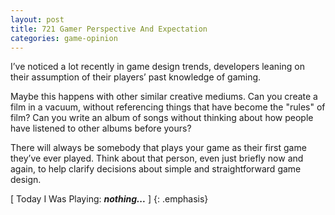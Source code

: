 ```yaml
---
layout: post
title: 721 Gamer Perspective And Expectation
categories: game-opinion
---
```

I’ve noticed a lot recently in game design trends, developers leaning on their assumption of their players’ past knowledge of gaming.

Maybe this happens with other similar creative mediums.  Can you create a film in a vacuum, without referencing things that have become the "rules" of film? Can you write an album of songs without thinking about how people have listened to other albums before yours?

There will always be somebody that plays your game as their first game they’ve ever played.  Think about that person, even just briefly now and again, to help clarify decisions about simple and straightforward game design.

[ Today I Was Playing: ***nothing...*** ]
{: .emphasis}